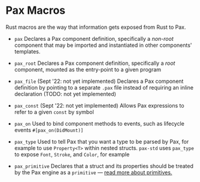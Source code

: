 # Pax Macros

Rust macros are the way that information gets exposed from Rust to Pax.

 - `pax`
Declares a Pax component definition, specifically a _non-root_ component that may be imported and instantiated in other components' templates.

 - `pax_root`
Declares a Pax component definition, specifically a _root_ component, mounted as the entry-point to a given program

 - `pax_file` (Sept '22: not yet implemented)
Declares a Pax component definition by pointing to a separate `.pax` file instead of requiring an inline declaration (TODO: not yet implemented)

 - `pax_const` (Sept '22: not yet implemented)
Allows Pax expressions to refer to a given `const` by symbol

 - `pax_on`
Used to bind component methods to events, such as lifecycle events `#[pax_on(DidMount)]`

 - `pax_type`
Used to tell Pax that you want a type to be parsed by Pax, for example to use `Property<T>` within nested structs.  `pax-std` uses `pax_type` to expose `Font`, `Stroke`, and `Color`, for example

 - `pax_primitive`
Declares that a struct and its properties should be treated by the Pax engine as a `primitive` — [read more about primitives.](./start-key-concepts-primitives.md)

